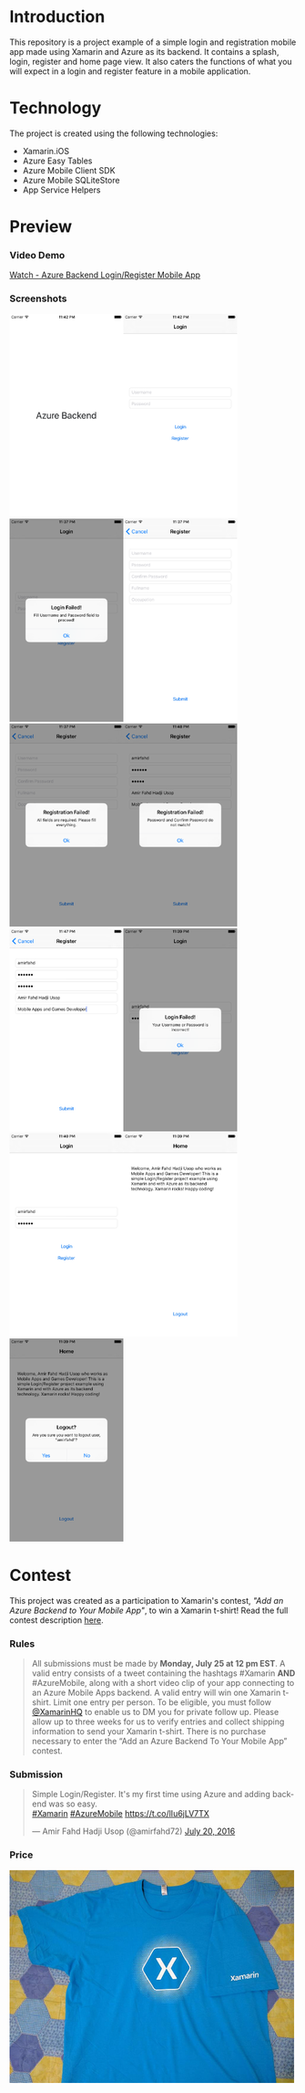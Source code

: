 # Introduction
This repository is a project example of a simple login and registration mobile app made using Xamarin and Azure as its backend. It contains a splash, login, register and home page view. It also caters the functions of what you will expect in a login and register feature in a mobile application.

# Technology
The project is created using the following technologies:
* Xamarin.iOS
* Azure Easy Tables
* Azure Mobile Client SDK
* Azure Mobile SQLiteStore
* App Service Helpers

# Preview
### Video Demo
[Watch - Azure Backend Login/Register Mobile App](https://www.youtube.com/watch?v=lJsjLW3svXc)

### Screenshots
<img src="./screenshots/1.png" alt="Screenshot1" width="200"/><img src="./screenshots/2.png" alt="Screenshot2" width="200"/><img src="./screenshots/3.png" alt="Screenshot3" width="200"/><img src="./screenshots/4.png" alt="Screenshot4" width="200"/><img src="./screenshots/5.png" alt="Screenshot5" width="200"/><img src="./screenshots/6.png" alt="Screenshot6" width="200"/><img src="./screenshots/7.png" alt="Screenshot7" width="200"/><img src="./screenshots/8.png" alt="Screenshot8" width="200"/><img src="./screenshots/9.png" alt="Screenshot9" width="200"/><img src="./screenshots/10.png" alt="Screenshot10" width="200"/><img src="./screenshots/11.png" alt="Screenshot11" width="200"/>

# Contest
This project was created as a participation to Xamarin's contest, *"Add an Azure Backend to Your Mobile App"*, to win a Xamarin t-shirt! Read the full contest description [here](https://blog.xamarin.com/contest-add-an-azure-backend-to-your-mobile-app/?utm_medium=social&utm_campaign=blog&utm_source=twitter&utm_content=azure-tshirt-sweepstakes).

### Rules
>All submissions must be made by **Monday, July 25 at 12 pm EST**. A valid entry consists of a tweet containing the hashtags #Xamarin **AND** #AzureMobile, along with a short video clip of your app connecting to an Azure Mobile Apps backend. A valid entry will win one Xamarin t-shirt. Limit one entry per person. To be eligible, you must follow [@XamarinHQ](https://twitter.com/xamarinhq) to enable us to DM you for private follow up. Please allow up to three weeks for us to verify entries and collect shipping information to send your Xamarin t-shirt. There is no purchase necessary to enter the “Add an Azure Backend To Your Mobile App” contest.

### Submission
<blockquote class="twitter-tweet" data-lang="en"><p lang="en" dir="ltr">Simple Login/Register. It&#39;s my first time using Azure and adding backend was so easy.<br>
<a href="https://twitter.com/hashtag/Xamarin?src=hash">#Xamarin</a>
<a href="https://twitter.com/hashtag/AzureMobile?src=hash">#AzureMobile</a> 
<a href="https://t.co/lIu6jLV7TX">https://t.co/lIu6jLV7TX</a></p>&mdash; Amir Fahd Hadji Usop (@amirfahd72)
<a href="https://twitter.com/amirfahd72/status/755766233270628353">July 20, 2016</a></blockquote>

### Price
<img src="./screenshots/prize.jpg" alt="Xamarin T-Shirt" width="500"/>
